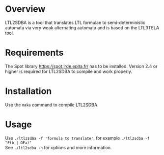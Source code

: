 Overview
========

LTL2SDBA is a tool that translates LTL formulae to semi-deterministic automata via very weak alternating automata and is based on the LTL3TELA tool.

Requirements
============

The Spot library <https://spot.lrde.epita.fr/> has to be installed. Version 2.4 or higher is required for LTL2SDBA to compile and work properly.

Installation
============
Use the `make` command to compile LTL2SDBA.

Usage
=====
Use `./ltl2sdba -f 'formula to translate'`, for example `./ltl2sdba -f "F(b | GFa)"`  
See `./ltl2sdba -h` for options and more information.
